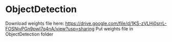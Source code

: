 # ObjectDetection

Download weights file here: https://drive.google.com/file/d/1KS-zVLHj0srrL-FOSNjvPGn9pwI7q4nA/view?usp=sharing
Put weights file in ObjectDetection folder
